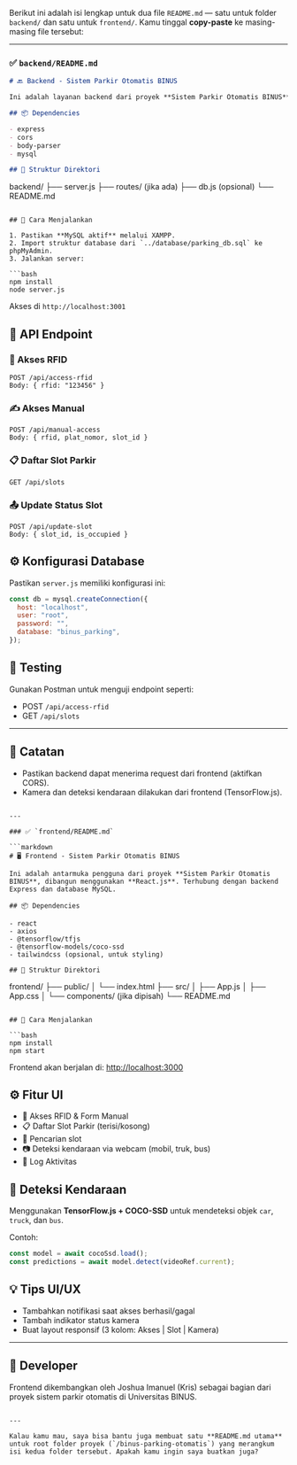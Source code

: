 Berikut ini adalah isi lengkap untuk dua file `README.md` — satu untuk folder `backend/` dan satu untuk `frontend/`. Kamu tinggal **copy-paste** ke masing-masing file tersebut:

---

### ✅ `backend/README.md`

```markdown
# 🔙 Backend - Sistem Parkir Otomatis BINUS

Ini adalah layanan backend dari proyek **Sistem Parkir Otomatis BINUS**. Backend dibangun menggunakan **Node.js** dan **Express.js**, dan terhubung ke database **MySQL** (XAMPP/phpMyAdmin).

## 📦 Dependencies

- express
- cors
- body-parser
- mysql

## 📁 Struktur Direktori
```

backend/
├── server.js
├── routes/ (jika ada)
├── db.js (opsional)
└── README.md

````

## 🚀 Cara Menjalankan

1. Pastikan **MySQL aktif** melalui XAMPP.
2. Import struktur database dari `../database/parking_db.sql` ke phpMyAdmin.
3. Jalankan server:

```bash
npm install
node server.js
````

Akses di `http://localhost:3001`

## 🔌 API Endpoint

### 🔐 Akses RFID

```http
POST /api/access-rfid
Body: { rfid: "123456" }
```

### ✍️ Akses Manual

```http
POST /api/manual-access
Body: { rfid, plat_nomor, slot_id }
```

### 📋 Daftar Slot Parkir

```http
GET /api/slots
```

### 📤 Update Status Slot

```http
POST /api/update-slot
Body: { slot_id, is_occupied }
```

## ⚙️ Konfigurasi Database

Pastikan `server.js` memiliki konfigurasi ini:

```js
const db = mysql.createConnection({
  host: "localhost",
  user: "root",
  password: "",
  database: "binus_parking",
});
```

## 🧪 Testing

Gunakan Postman untuk menguji endpoint seperti:

- POST `/api/access-rfid`
- GET `/api/slots`

---

## 📌 Catatan

- Pastikan backend dapat menerima request dari frontend (aktifkan CORS).
- Kamera dan deteksi kendaraan dilakukan dari frontend (TensorFlow\.js).

````

---

### ✅ `frontend/README.md`

```markdown
# 🖥️ Frontend - Sistem Parkir Otomatis BINUS

Ini adalah antarmuka pengguna dari proyek **Sistem Parkir Otomatis BINUS**, dibangun menggunakan **React.js**. Terhubung dengan backend Express dan database MySQL.

## 📦 Dependencies

- react
- axios
- @tensorflow/tfjs
- @tensorflow-models/coco-ssd
- tailwindcss (opsional, untuk styling)

## 📁 Struktur Direktori

````

frontend/
├── public/
│ └── index.html
├── src/
│ ├── App.js
│ ├── App.css
│ └── components/ (jika dipisah)
└── README.md

````

## 🚀 Cara Menjalankan

```bash
npm install
npm start
````

Frontend akan berjalan di: [http://localhost:3000](http://localhost:3000)

## ⚙️ Fitur UI

- 🚪 Akses RFID & Form Manual
- 📋 Daftar Slot Parkir (terisi/kosong)
- 🔎 Pencarian slot
- 📷 Deteksi kendaraan via webcam (mobil, truk, bus)
- 🧾 Log Aktivitas

## 🧠 Deteksi Kendaraan

Menggunakan **TensorFlow\.js + COCO-SSD** untuk mendeteksi objek `car`, `truck`, dan `bus`.

Contoh:

```js
const model = await cocoSsd.load();
const predictions = await model.detect(videoRef.current);
```

## 💡 Tips UI/UX

- Tambahkan notifikasi saat akses berhasil/gagal
- Tambah indikator status kamera
- Buat layout responsif (3 kolom: Akses | Slot | Kamera)

---

## 🙋 Developer

Frontend dikembangkan oleh Joshua Imanuel (Kris) sebagai bagian dari proyek sistem parkir otomatis di Universitas BINUS.

```

---

Kalau kamu mau, saya bisa bantu juga membuat satu **README.md utama** untuk root folder proyek (`/binus-parking-otomatis`) yang merangkum isi kedua folder tersebut. Apakah kamu ingin saya buatkan juga?
```
